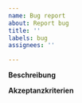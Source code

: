 ```yaml
---
name: Bug report
about: Report bug
title: ''
labels: bug
assignees: ''

---
```


**Beschreibung**


**Akzeptanzkriterien**

